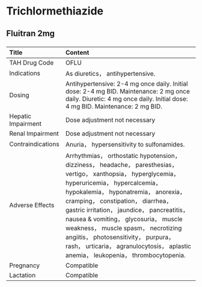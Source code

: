 # Trichlormethiazide

## Fluitran 2mg

##### 

| Title              | Content                                                                                                                                                                                                                                                                                                                                                                                                                                                                                      |
|:-------------------|:---------------------------------------------------------------------------------------------------------------------------------------------------------------------------------------------------------------------------------------------------------------------------------------------------------------------------------------------------------------------------------------------------------------------------------------------------------------------------------------------|
| TAH Drug Code      | OFLU                                                                                                                                                                                                                                                                                                                                                                                                                                                                                         |
| Indications        | As diuretics， antihypertensive.                                                                                                                                                                                                                                                                                                                                                                                                                                                             |
| Dosing             | Antihypertensive: 2-4 mg once daily. Initial dose: 2-4 mg BID. Maintenance: 2 mg once daily. Diuretic: 4 mg once daily. Initial dose: 4 mg BID. Maintenance: 2 mg BID.                                                                                                                                                                                                                                                                                                                       |
| Hepatic Impairment | Dose adjustment not necessary                                                                                                                                                                                                                                                                                                                                                                                                                                                                |
| Renal Impairment   | Dose adjustment not necessary                                                                                                                                                                                                                                                                                                                                                                                                                                                                |
| Contraindications  | Anuria， hypersensitivity to sulfonamides.                                                                                                                                                                                                                                                                                                                                                                                                                                                   |
| Adverse Effects    | Arrhythmias， orthostatic hypotension， dizziness， headache， paresthesias， vertigo， xanthopsia， hyperglycemia， hyperuricemia， hypercalcemia， hypokalemia， hyponatremia， anorexia， cramping， constipation， diarrhea， gastric irritation， jaundice， pancreatitis， nausea & vomiting， glycosuria， muscle weakness， muscle spasm， necrotizing angiitis， photosensitivity， purpura， rash， urticaria， agranulocytosis， aplastic anemia， leukopenia， thrombocytopenia. |
| Pregnancy          | Compatible                                                                                                                                                                                                                                                                                                                                                                                                                                                                                   |
| Lactation          | Compatible                                                                                                                                                                                                                                                                                                                                                                                                                                                                                   |

